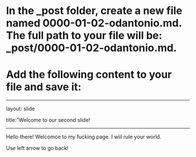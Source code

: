 # In the _post folder, create a new file named 0000-01-02-odantonio.md. The full path to your file will be: _post/0000-01-02-odantonio.md.
# Add the following content to your file and save it:
----

layout: slide

title:"Welcome to our second slide!

---

Hello there! Welcomce to my fucking page.
I wiil rule your world. 

Use left arrow to go back!
